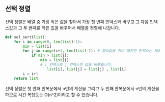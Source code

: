 ## 선택 정렬

선택 정렬은 배열 중 가장 작은 값을 찾아서 가장 첫 번째 인덱스와 바꾸고 그 다음 인덱스값과 그 두 번째로 작은 값을 바꾸어서 배열을 정렬해 나갑니다.

```python
def sel_sort(list):
    for i in range(0, len(list)-1):
        min = list[i]
        for j in range(i+1, len(list)-1): # 최소값을 이미 배치한 인덱스는 제외합니다.
            if min > list[j]:
                min = list[j]
                # i 인덱스와 j 인덱스의 값을 바꿔줍니다.
                   list[i], list[j] = list[j] , list[i]
        i = i+1
    return list
```

선택 정렬은 첫 번째 반복문에서 n번의 계산을 그리고 두 번째 반복문에서 n번의 계산을 하므로 시간 복잡도는 O(n^2)이라고 할 수 있습니다.
